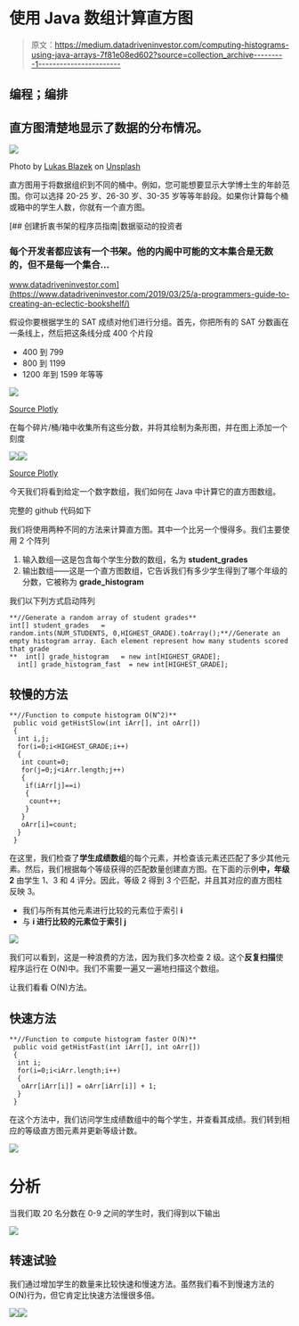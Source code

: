 # 使用 Java 数组计算直方图

> 原文：<https://medium.datadriveninvestor.com/computing-histograms-using-java-arrays-7f81e08ed602?source=collection_archive---------1----------------------->

## 编程；编排

## 直方图清楚地显示了数据的分布情况。

![](img/aeb8906f9b5061b57566556195af466b.png)

Photo by [Lukas Blazek](https://unsplash.com/@goumbik?utm_source=medium&utm_medium=referral) on [Unsplash](https://unsplash.com?utm_source=medium&utm_medium=referral)

直方图用于将数据组织到不同的桶中。例如，您可能想要显示大学博士生的年龄范围。你可以选择 20-25 岁、26-30 岁、30-35 岁等等年龄段。如果你计算每个桶或箱中的学生人数，你就有一个直方图。

[](https://www.datadriveninvestor.com/2019/03/25/a-programmers-guide-to-creating-an-eclectic-bookshelf/) [## 创建折衷书架的程序员指南|数据驱动的投资者

### 每个开发者都应该有一个书架。他的内阁中可能的文本集合是无数的，但不是每一个集合…

www.datadriveninvestor.com](https://www.datadriveninvestor.com/2019/03/25/a-programmers-guide-to-creating-an-eclectic-bookshelf/) 

假设你要根据学生的 SAT 成绩对他们进行分组。首先，你把所有的 SAT 分数画在一条线上，然后把这条线分成 400 个片段

*   400 到 799
*   800 到 1199
*   1200 年到 1599 年等等

![](img/6bf4f8a21aa78afde45ed642112b74da.png)

[Source Plotly](https://help.plot.ly/histogram/)

在每个碎片/桶/箱中收集所有这些分数，并将其绘制为条形图，并在图上添加一个刻度

![](img/34486d8c956fe0d925e0a943f6f83283.png)![](img/ea28fdce0d5077d3b98522d7348ff7c1.png)

[Source Plotly](https://help.plot.ly/histogram/)

今天我们将看到给定一个数字数组，我们如何在 Java 中计算它的直方图数组。

完整的 github 代码如下

我们将使用两种不同的方法来计算直方图。其中一个比另一个慢得多。我们主要使用 2 个阵列

1.  输入数组—这是包含每个学生分数的数组，名为 **student_grades**
2.  输出数组——这是一个直方图数组，它告诉我们有多少学生得到了哪个年级的分数，它被称为 **grade_histogram**

我们以下列方式启动阵列

```
**//Generate a random array of student grades**
int[] student_grades   = 
random.ints(NUM_STUDENTS, 0,HIGHEST_GRADE).toArray();**//Generate an empty histogram array. Each element represent how many students scored that grade
**  int[] grade_histogram   = new int[HIGHEST_GRADE];
  int[] grade_histogram_fast  = new int[HIGHEST_GRADE];
```

## 较慢的方法

```
**//Function to compute histogram O(N^2)**
 public void getHistSlow(int iArr[], int oArr[])
 {
  int i,j;
  for(i=0;i<HIGHEST_GRADE;i++)
  {
   int count=0;
   for(j=0;j<iArr.length;j++)
   {
    if(iArr[j]==i)
    {
     count++;
    }
   }
   oArr[i]=count;
  }
 }
```

在这里，我们检查了**学生成绩数组**的每个元素，并检查该元素还匹配了多少其他元素。然后，我们根据每个等级获得的匹配数量创建直方图。在下面的示例**中，年级 2** 由学生 1、3 和 4 评分。因此，等级 2 得到 3 个匹配，并且其对应的直方图柱反映 3。

*   我们与所有其他元素进行比较的元素位于索引 **i**
*   与 **i 进行比较的元素位于索引 j**

![](img/1d6ba55e50821e0eaa7a04a985c2d14b.png)

我们可以看到，这是一种浪费的方法，因为我们多次检查 2 级。这个**反复扫描**使程序运行在 O(N)中。我们不需要一遍又一遍地扫描这个数组。

让我们看看 O(N)方法。

## 快速方法

```
**//Function to compute histogram faster O(N)**
 public void getHistFast(int iArr[], int oArr[])
 {
  int i;
  for(i=0;i<iArr.length;i++)
  { 
   oArr[iArr[i]] = oArr[iArr[i]] + 1;
  }
 }
```

在这个方法中，我们访问学生成绩数组中的每个学生，并查看其成绩。我们转到相应的等级直方图元素并更新等级计数。

![](img/df82edc17fd9b5b8e2368092fb096feb.png)

# 分析

当我们取 20 名分数在 0-9 之间的学生时，我们得到以下输出

![](img/a5b9ca08744db83c5663d1d565240d93.png)

## 转速试验

我们通过增加学生的数量来比较快速和慢速方法。虽然我们看不到慢速方法的 O(N)行为，但它肯定比快速方法慢很多倍。

![](img/6afa64bfe71bef239d0e1c095880bb12.png)![](img/4f649888e65a40e34cada48b5748452c.png)